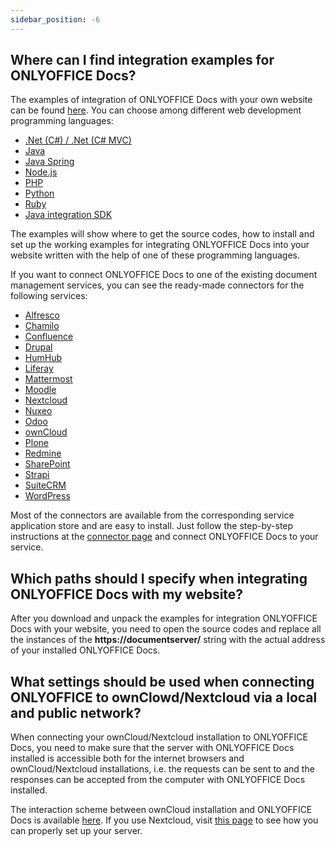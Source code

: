 ```yaml
---
sidebar_position: -6
---
```


## Where can I find integration examples for ONLYOFFICE Docs?

The examples of integration of ONLYOFFICE Docs with your own website can be found [here](../../Get%20Started/Language-specific%20examples/Language-specific%20examples.md). You can choose among different web development programming languages:

- [.Net (C#) / .Net (C# MVC)](../../Get%20Started/Language-specific%20examples/Net%20example.md)
- [Java](../../Get%20Started/Language-specific%20examples/Java%20example.md)
- [Java Spring](../../Get%20Started/Language-specific%20examples/Java%20Spring%20example.md)
- [Node.js](../../Get%20Started/Language-specific%20examples/NodeJS%20example.md)
- [PHP](../../Get%20Started/Language-specific%20examples/PHP%20example.md)
- [Python](../../Get%20Started/Language-specific%20examples/Python%20example.md)
- [Ruby](../../Get%20Started/Language-specific%20examples/Ruby%20example.md)
- [Java integration SDK](../../Get%20Started/Language-specific%20examples/Java%20integration%20SDK.md)

The examples will show where to get the source codes, how to install and set up the working examples for integrating ONLYOFFICE Docs into your website written with the help of one of these programming languages.

If you want to connect ONLYOFFICE Docs to one of the existing document management services, you can see the ready-made connectors for the following services:

- [Alfresco](../../Get%20Started/Ready-to-use%20connectors/Alfresco%20integration.md)
- [Chamilo](../../Get%20Started/Ready-to-use%20connectors/Chamilo%20integration.md)
- [Confluence](../../Get%20Started/Ready-to-use%20connectors/Confluence%20integration.md)
- [Drupal](../../Get%20Started/Ready-to-use%20connectors/Drupal%20integration.md)
- [HumHub](../../Get%20Started/Ready-to-use%20connectors/HumHub%20integration.md)
- [Liferay](../../Get%20Started/Ready-to-use%20connectors/Liferay%20integration.md)
- [Mattermost](../../Get%20Started/Ready-to-use%20connectors/Mattermost%20integration.md)
- [Moodle](../../Get%20Started/Ready-to-use%20connectors/Moodle%20integration.md)
- [Nextcloud](../../Get%20Started/Ready-to-use%20connectors/Nextcloud%20integration.md)
- [Nuxeo](../../Get%20Started/Ready-to-use%20connectors/Nuxeo%20integration.md)
- [Odoo](../../Get%20Started/Ready-to-use%20connectors/Odoo%20integration.md)
- [ownCloud](../../Get%20Started/Ready-to-use%20connectors/ownCloud%20integration.md)
- [Plone](../../Get%20Started/Ready-to-use%20connectors/Plone%20integration.md)
- [Redmine](../../Get%20Started/Ready-to-use%20connectors/Redmine%20integration.md)
- [SharePoint](../../Get%20Started/Ready-to-use%20connectors/SharePoint%20integration.md)
- [Strapi](../../Get%20Started/Ready-to-use%20connectors/Strapi%20integration.md)
- [SuiteCRM](../../Get%20Started/Ready-to-use%20connectors/SuiteCRM%20integration.md)
- [WordPress](../../Get%20Started/Ready-to-use%20connectors/WordPress%20integration.md)

Most of the connectors are available from the corresponding service application store and are easy to install. Just follow the step-by-step instructions at the [connector page](../../Get%20Started/Ready-to-use%20connectors/Ready-to-use%20connectors.md) and connect ONLYOFFICE Docs to your service.

## Which paths should I specify when integrating ONLYOFFICE Docs with my website?

After you download and unpack the examples for integration ONLYOFFICE Docs with your website, you need to open the source codes and replace all the instances of the **https\://documentserver/** string with the actual address of your installed ONLYOFFICE Docs.

## What settings should be used when connecting ONLYOFFICE to ownClowd/Nextcloud via a local and public network?

When connecting your ownCloud/Nextcloud installation to ONLYOFFICE Docs, you need to make sure that the server with ONLYOFFICE Docs installed is accessible both for the internet browsers and ownCloud/Nextcloud installations, i.e. the requests can be sent to and the responses can be accepted from the computer with ONLYOFFICE Docs installed.

The interaction scheme between ownCloud installation and ONLYOFFICE Docs is available [here](../../Get%20Started/Ready-to-use%20connectors/ownCloud%20integration.md#configuring-owncloud-onlyoffice-integration-app). If you use Nextcloud, visit [this page](../../Get%20Started/Ready-to-use%20connectors/Nextcloud%20integration.md#configuring-nextcloud-onlyoffice-integration-app) to see how you can properly set up your server.
